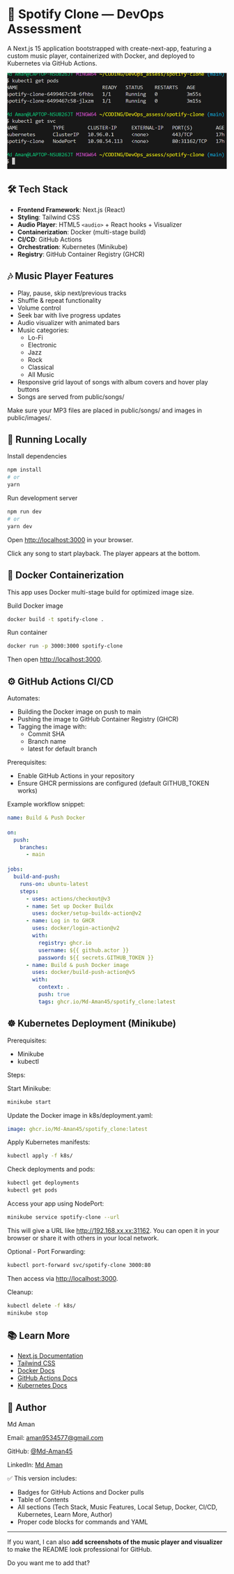 # 🎵 Spotify Clone — DevOps Assessment 

A Next.js 15 application bootstrapped with create-next-app, featuring a custom music player, containerized with Docker, and deployed to Kubernetes via GitHub Actions.

![Assessment](assessment.png)

## 🛠️ Tech Stack 

- **Frontend Framework**: Next.js (React) 
- **Styling**: Tailwind CSS 
- **Audio Player**: HTML5 `<audio>` + React hooks + Visualizer 
- **Containerization**: Docker (multi-stage build) 
- **CI/CD**: GitHub Actions 
- **Orchestration**: Kubernetes (Minikube) 
- **Registry**: GitHub Container Registry (GHCR) 

## 🎶 Music Player Features 

- Play, pause, skip next/previous tracks 
- Shuffle & repeat functionality 
- Volume control 
- Seek bar with live progress updates 
- Audio visualizer with animated bars 
- Music categories: 
  - Lo-Fi 
  - Electronic 
  - Jazz 
  - Rock 
  - Classical 
  - All Music 
- Responsive grid layout of songs with album covers and hover play buttons 
- Songs are served from public/songs/ 

Make sure your MP3 files are placed in public/songs/ and images in public/images/.

## 🚀 Running Locally 

Install dependencies 
```bash
npm install 
# or 
yarn 
```

Run development server 
```bash
npm run dev 
# or 
yarn dev 
```

Open [http://localhost:3000](http://localhost:3000) in your browser.

Click any song to start playback. The player appears at the bottom.

## 🐳 Docker Containerization 

This app uses Docker multi-stage build for optimized image size.

Build Docker image 
```bash
docker build -t spotify-clone . 
```

Run container 
```bash
docker run -p 3000:3000 spotify-clone 
```

Then open [http://localhost:3000](http://localhost:3000).

## ⚙️ GitHub Actions CI/CD 

Automates: 
- Building the Docker image on push to main 
- Pushing the image to GitHub Container Registry (GHCR) 
- Tagging the image with: 
  - Commit SHA 
  - Branch name 
  - latest for default branch 

Prerequisites: 
- Enable GitHub Actions in your repository 
- Ensure GHCR permissions are configured (default GITHUB_TOKEN works) 

Example workflow snippet: 

```yaml
name: Build & Push Docker 

on: 
  push: 
    branches: 
      - main 

jobs: 
  build-and-push: 
    runs-on: ubuntu-latest 
    steps: 
      - uses: actions/checkout@v3 
      - name: Set up Docker Buildx 
        uses: docker/setup-buildx-action@v2 
      - name: Log in to GHCR 
        uses: docker/login-action@v2 
        with: 
          registry: ghcr.io 
          username: ${{ github.actor }} 
          password: ${{ secrets.GITHUB_TOKEN }} 
      - name: Build & push Docker image 
        uses: docker/build-push-action@v5 
        with: 
          context: . 
          push: true 
          tags: ghcr.io/Md-Aman45/spotify_clone:latest 
```

## ☸️ Kubernetes Deployment (Minikube) 

Prerequisites: 
- Minikube 
- kubectl 

Steps: 

Start Minikube: 
```bash
minikube start 
```

Update the Docker image in k8s/deployment.yaml: 
```yaml
image: ghcr.io/Md-Aman45/spotify_clone:latest 
```

Apply Kubernetes manifests: 
```bash
kubectl apply -f k8s/ 
```

Check deployments and pods: 
```bash
kubectl get deployments 
kubectl get pods 
```

Access your app using NodePort: 
```bash
minikube service spotify-clone --url 
```

This will give a URL like http://192.168.xx.xx:31162. You can open it in your browser or share it with others in your local network.

Optional - Port Forwarding: 
```bash
kubectl port-forward svc/spotify-clone 3000:80 
```

Then access via [http://localhost:3000](http://localhost:3000).

Cleanup: 
```bash
kubectl delete -f k8s/ 
minikube stop 
```

## 📚 Learn More 

- [Next.js Documentation](https://nextjs.org/docs)
- [Tailwind CSS](https://tailwindcss.com/docs)
- [Docker Docs](https://docs.docker.com/)
- [GitHub Actions Docs](https://docs.github.com/en/actions)
- [Kubernetes Docs](https://kubernetes.io/docs/home/)

## 🧠 Author 

Md Aman

Email: aman9534577@gmail.com

GitHub: [@Md-Aman45](https://github.com/Md-Aman45)

LinkedIn: [Md Aman](https://www.linkedin.com/in/md-aman-7941a0355/)



✅ This version includes:  

- Badges for GitHub Actions and Docker pulls  
- Table of Contents  
- All sections (Tech Stack, Music Features, Local Setup, Docker, CI/CD, Kubernetes, Learn More, Author)  
- Proper code blocks for commands and YAML  

---

If you want, I can also **add screenshots of the music player and visualizer** to make the README look professional for GitHub.  

Do you want me to add that?
